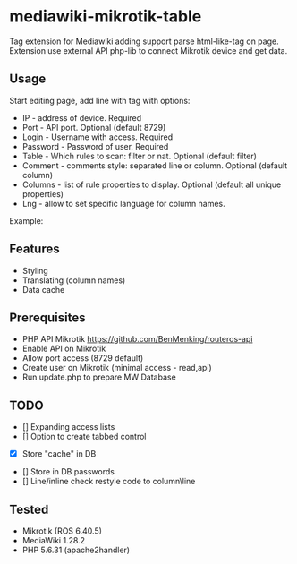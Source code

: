 # mediawiki-mikrotik-table

Tag extension for Mediawiki adding support parse <mikrotik /> html-like-tag on page.
Extension use external API php-lib to connect Mikrotik device and get data.

## Usage
Start editing page, add line with <mikrotik /> tag with options:
 - IP - address of device. Required
 - Port - API port. Optional (default 8729)
 - Login - Username with access. Required
 - Password - Password of user. Required
 - Table - Which rules to scan: filter or nat. Optional (default filter)
 - Comment - comments style: separated line or column. Optional (default column)
 - Columns - list of rule properties to display. Optional (default all unique properties)
 - Lng - allow to set specific language for column names. 
 
Example:
    <mikrotik ip="192.168.88.1" port="8729" login="wm" password="bestofthebest" table="nat" comment="line" columns=".id,chain,action,src-address,dst-address,to-ports,protocol,dst-port,bytes,packets,to-addresses" />
 
## Features
 - Styling
 - Translating (column names)
 - Data cache

## Prerequisites
 - PHP API Mikrotik https://github.com/BenMenking/routeros-api
 - Enable API on Mikrotik
 - Allow port access (8729 default)
 - Create user on Mikrotik (minimal access - read,api)
 - Run update.php to prepare MW Database
 
## TODO
 - [] Expanding access lists
 - [] Option to create tabbed control
 - [x] Store "cache" in DB
 - [] Store in DB passwords
 - [] Line/inline check restyle code to column\line
 
## Tested
 - Mikrotik (ROS 6.40.5)
 - MediaWiki 1.28.2
 - PHP 5.6.31 (apache2handler)